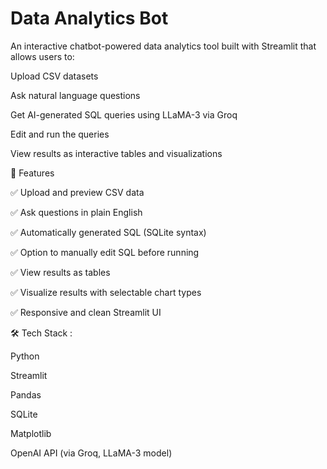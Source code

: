 # Data Analytics Bot

An interactive chatbot-powered data analytics tool built with Streamlit that allows users to:

Upload CSV datasets

Ask natural language questions

Get AI-generated SQL queries using LLaMA-3 via Groq

Edit and run the queries

View results as interactive tables and visualizations




🚀 Features

✅ Upload and preview CSV data

✅ Ask questions in plain English

✅ Automatically generated SQL (SQLite syntax)

✅ Option to manually edit SQL before running

✅ View results as tables

✅ Visualize results with selectable chart types

✅ Responsive and clean Streamlit UI




🛠️ Tech Stack :

Python

Streamlit

Pandas

SQLite

Matplotlib

OpenAI API (via Groq, LLaMA-3 model)

